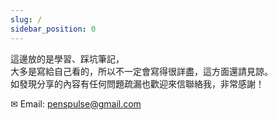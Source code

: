 ```yaml
---
slug: /
sidebar_position: 0
---
```


這邊放的是學習、踩坑筆記，  
大多是寫給自己看的，所以不一定會寫得很詳盡，這方面還請見諒。  
如發現分享的內容有任何問題疏漏也歡迎來信聯絡我，非常感謝！

✉ Email: penspulse@gmail.com
